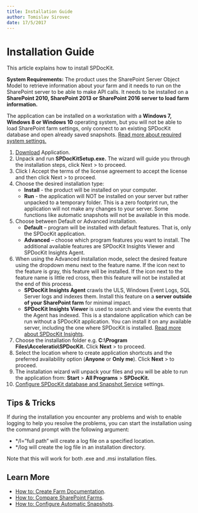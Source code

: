 ```yaml
---
title: Installation Guide
author: Tomislav Sirovec      
date: 17/5/2017  
---
```


# Installation Guide

This article explains how to install SPDocKit.

__System Requirements:__ The product uses the SharePoint Server Object Model to retrieve information about your farm and it needs to run on the SharePoint server to be able to make API calls. It needs to be installed on a __SharePoint 2010, SharePoint 2013 or SharePoint 2016 server to load farm information.__

The application can be installed on a workstation with a __Windows 7, Windows 8 or Windows 10__ operating system, but you will not be able to load SharePoint farm settings, only connect to an existing SPDocKit database and open already saved snapshots. [Read more about required system settings.](#internal/requirements/system-requirements/)

1. [Download](https://www.spdockit.com/downloads/) Application.
2. Unpack and run __SPDocKitSetup.exe.__ The wizard will guide you through the installation steps, click Next > to proceed.
3. Click I Accept the terms of the license agreement to accept the license and then click Next > to proceed.
4. Choose the desired installation type:
    * __Install__ - the product will be installed on your computer.
    * __Run__ - the application will NOT be installed on your server but rather unpacked to a temporary folder. This is a zero footprint run, the application will not make any changes to your server. Some functions like automatic snapshots will not be available in this mode.
5. Choose between Default or Advanced installation.
    * __Default__ – program will be installed with default features. That is, only the SPDocKit application.
    * __Advanced__ – choose which program features you want to install. The additional available features are SPDocKit Insights Viewer and SPDocKit Insights Agent.
6. When using the Advanced installation mode, select the desired feature using the dropdown menu next to the feature name. If the icon next to the feature is gray, this feature will be installed. If the icon next to the feature name is little red cross, then this feature will not be installed at the end of this process.
    * __SPDocKit Insights Agent__ crawls the ULS, Windows Event Logs, SQL Server logs and indexes them. Install this feature on a __server outside of your SharePoint farm__ for minimal impact.
    * __SPDocKit Insights Viewer__  is used to search and view the events that the Agent has indexed. This is a standalone application which can be run without a SPDocKit application. You can install it on any available server, including the one where SPDocKit is installed. [Read more about SPDocKit Insights](#internal/get-to-know-spdockit/spdockit-insights/).
7. Choose the installation folder e.g. __C:\Program Files\Acceleratio\SPDocKit.__ Click __Next__ > to proceed.
8. Select the location where to create application shortcuts and the preferred availability option (__Anyone__ or __Only me__). Click __Next__ > to proceed.
9. The installation wizard will unpack your files and you will be able to run the application from: __Start__ > __All Programs__ > __SPDocKit.__
10. [Configure SPDocKit database and Snapshot Service](#internal/configuration/configure-spdockit/) settings.

## Tips & Tricks
If during the installation you encounter any problems and wish to enable logging to help you resolve the problems, you can start the installation using the command prompt with the following argument:
* */l=”full path” will create a log file on a specified location.
* */log will create the log file in an installation directory.

Note that this will work for both .exe and .msi installation files.

## Learn More
* [How to: Create Farm Documentation](#internal/how-to/farm-documentation/create-farm-documentation/).
* [How to: Compare SharePoint Farms](#internal/how-to/compare-wizard/compare-sharepoint-farms/).
* [How to: Configure Automatic Snapshots](how-to/sharepoint-farm-snapshot/configure-automatic-snapshots/).

     
